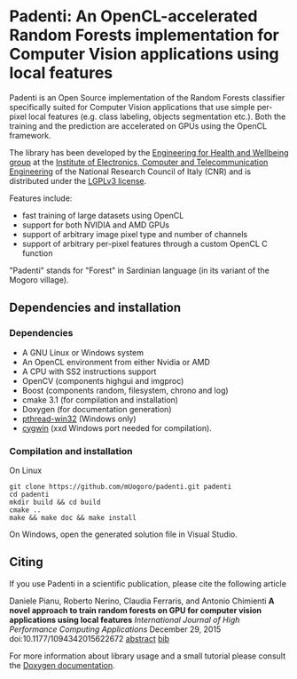 # Padenti:  An OpenCL-accelerated Random Forests implementation for Computer Vision applications using local features

Padenti is an Open Source implementation of the Random Forests classifier specifically
suited for Computer Vision applications that use simple per-pixel local features (e.g.
class labeling, objects segmentation etc.). Both the training and the prediction are
accelerated on GPUs using the OpenCL framework.

The library has been developed by the
[Engineering for Health and Wellbeing group](http://www.ehw.ieiit.cnr.it/?q=computervision) at the
[Institute of Electronics, Computer and Telecommunication Engineering](http://www.ieiit.cnr.it)
of the National Research Council of Italy (CNR) and is distributed under the [LGPLv3 license](https://www.gnu.org/licenses/lgpl-3.0.en.html).

Features include:
- fast training of large datasets using OpenCL
- support for both NVIDIA and AMD GPUs
- support of arbitrary image pixel type and number of channels
- support of arbitrary per-pixel features through a custom OpenCL C function
  
"Padenti" stands for "Forest" in Sardinian language (in its variant of the Mogoro village).


## Dependencies and installation
### Dependencies
- A GNU Linux or Windows system
- An OpenCL environment from either Nvidia or AMD
- A CPU with SS2 instructions support
- OpenCV (components highgui and imgproc)
- Boost (components random, filesystem, chrono and log)
- cmake 3.1 (for compilation and installation)
- Doxygen (for documentation generation)
- [pthread-win32](https://www.sourceware.org/pthreads-win32/) (Windows only)
- [cygwin](https://www.cygwin.com/) (xxd Windows port needed for compilation).

### Compilation and installation
On Linux
```
git clone https://github.com/mUogoro/padenti.git padenti
cd padenti
mkdir build && cd build
cmake ..
make && make doc && make install
```
On Windows, open the generated solution file in Visual Studio.

## Citing
If you use Padenti in a scientific publication, please cite the following article

Daniele Pianu, Roberto Nerino, Claudia Ferraris, and Antonio Chimienti 
**A novel approach to train random forests on GPU for computer vision applications using local features**
*International Journal of High Performance Computing Applications*
December 29, 2015 doi:10.1177/1094342015622672
[abstract](http://hpc.sagepub.com/content/early/2015/12/29/1094342015622672.abstract) [bib](http://hpc.sagepub.com/citmgr?type=bibtex&gca=sphpc%3B1094342015622672v1)


For more information about library usage and a small tutorial please consult the
[Doxygen documentation](http://muogoro.github.io/padenti).
